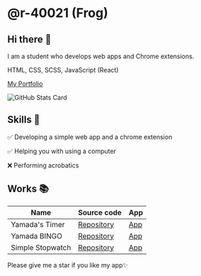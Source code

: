 # @r-40021 (Frog)
## Hi there 👋
I am a student who develops web apps and Chrome extensions.

HTML, CSS, SCSS, JavaScript (React)

[My Portfolio](https://r-40021.github.io/)

![GitHub Stats Card](https://github-readme-stats.vercel.app/api?username=r-40021&count_private=true&theme=react)

## Skills 💪
✅ Developing a simple web app and a chrome extension

✅ Helping you with using a computer

❌ Performing acrobatics

## Works 📚
| Name | Source code | App |
| ---- | ---- | ---- |
| Yamada's Timer | [Repository](https://github.com/r-40021/countdown-timer) | [App](https://r-40021.github.io/countdown-timer/) |
| Yamada BINGO | [Repository](https://github.com/r-40021/bingo) | [App](https://r-40021.github.io/bingo/) |
| Simple Stopwatch | [Repository](https://github.com/r-40021/stopwatch) | [App](https://r-40021.github.io/stopwatch/) |

Please give me a star if you like my app✨
